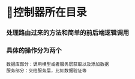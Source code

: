 # 💚控制器所在目录

### 处理路由过来的方法和简单的前后端逻辑调用

### 具体的操作分为两个
    数据库部分：调用模型或者服务层获取以及添加数据
    服务部分：交给服务层，比如数据验证等
    
